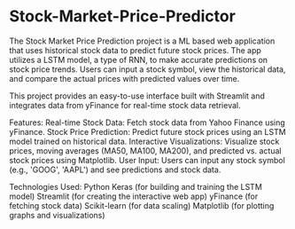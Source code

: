 # Stock-Market-Price-Predictor
The Stock Market Price Prediction project is a ML based web application that uses historical stock data to predict future stock prices. The app utilizes a LSTM model, a type of RNN, to make accurate predictions on stock price trends. Users can input a stock symbol, view the historical data, and compare the actual prices with predicted values over time.

This project provides an easy-to-use interface built with Streamlit and integrates data from yFinance for real-time stock data retrieval.

Features:
Real-time Stock Data: Fetch stock data from Yahoo Finance using yFinance.
Stock Price Prediction: Predict future stock prices using an LSTM model trained on historical data.
Interactive Visualizations: Visualize stock prices, moving averages (MA50, MA100, MA200), and predicted vs. actual stock prices using Matplotlib.
User Input: Users can input any stock symbol (e.g., 'GOOG', 'AAPL') and see predictions and stock data.

Technologies Used:
Python
Keras (for building and training the LSTM model)
Streamlit (for creating the interactive web app)
yFinance (for fetching stock data)
Scikit-learn (for data scaling)
Matplotlib (for plotting graphs and visualizations)
